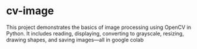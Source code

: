 # cv-image
This project demonstrates the basics of image processing using OpenCV in Python. It includes reading, displaying, converting to grayscale, resizing, drawing shapes, and saving images—all in google colab



